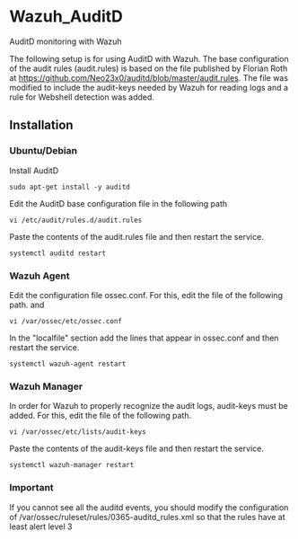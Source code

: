 # Wazuh_AuditD
 AuditD monitoring with Wazuh

The following setup is for using AuditD with Wazuh. The base configuration of the audit rules (audit.rules) is based on the file published by Florian Roth at https://github.com/Neo23x0/auditd/blob/master/audit.rules. The file was modified to include the audit-keys needed by Wazuh for reading logs and a rule for Webshell detection was added.

## Installation

### Ubuntu/Debian


Install AuditD

    sudo apt-get install -y auditd

Edit the AuditD base configuration file in the following path

    vi /etc/audit/rules.d/audit.rules

Paste the contents of the audit.rules file and then restart the service.

    systemctl auditd restart

### Wazuh Agent

Edit the configuration file ossec.conf. For this, edit the file of the following path. and 

    vi /var/ossec/etc/ossec.conf

In the "localfile" section add the lines that appear in ossec.conf and then restart the service.

    systemctl wazuh-agent restart

### Wazuh Manager

In order for Wazuh to properly recognize the audit logs, audit-keys must be added. For this, edit the file of the following path.

    vi /var/ossec/etc/lists/audit-keys

Paste the contents of the audit-keys file and then restart the service.

    systemctl wazuh-manager restart


### Important

If you cannot see all the auditd events, you should modify the configuration of /var/ossec/ruleset/rules/0365-auditd_rules.xml so that the rules have at least alert level 3